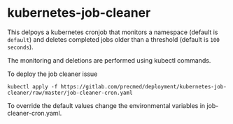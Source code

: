 # kubernetes-job-cleaner

This delpoys a kubernetes cronjob that monitors a namespace (default is
`default`) and deletes completed jobs older than a threshold (default is 
`100 seconds`).

The monitoring and deletions are performed using kubectl commands.

To deploy the job cleaner issue

`kubectl apply -f https://gitlab.com/precmed/deployment/kubernetes-job-cleaner/raw/master/job-cleaner-cron.yaml`

To override the default values change the environmental variables in 
job-cleaner-cron.yaml.